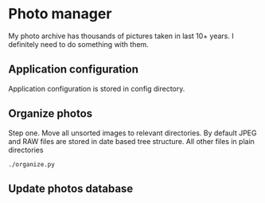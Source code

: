 # Photo manager

My photo archive has thousands of pictures taken in last 10+ years. I definitely need to do something with them.

## Application configuration

Application configuration is stored in config directory.

## Organize photos

Step one. Move all unsorted images to relevant directories. By default JPEG and RAW files are stored in date based tree 
structure. All other files in plain directories

```
./organize.py
```

## Update photos database

